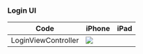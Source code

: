 ### Login UI

|  Code       | iPhone   |  iPad  |
| ------        | ------      | ------  |
| LoginViewController        |   ![](ShareDemo/iOS/Assert/Login_iPhone.jpg)     |        |
